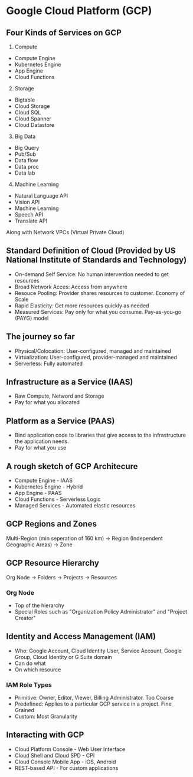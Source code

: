 # Google Cloud Platform (GCP)
## Four Kinds of Services on GCP
1. Compute
- Compute Engine
- Kubernetes Engine
- App Engine
- Cloud Functions
2. Storage
- Bigtable
- Cloud Storage
- Cloud SQL
- Cloud Spanner
- Cloud Datastore
3. Big Data
- Big Query
- Pub/Sub
- Data flow
- Data proc
- Data lab
4. Machine Learning
- Natural Language API
- Vision API
- Machine Learning
- Speech API
- Translate API

Along with Network VPCs (Virtual Private Cloud)

## Standard Definition of Cloud (Provided by US National Institute of Standards and Technology)
- On-demand Self Service: No human intervention needed to get resources
- Broad Network Acces: Access from anywhere
- Resouce Pooling: Provider shares resources to customer. Economy of Scale
- Rapid Elasticity: Get more resources quickly as needed
- Measured Services: Pay only for what you consume. Pay-as-you-go (PAYG) model

## The journey so far
- Physical/Colocation: User-configured, managed and maintained
- Virtualization: User-configured, provider-managed and maintained
- Serverless: Fully automated

## Infrastructure as a Service (IAAS)
- Raw Compute, Netword and Storage
- Pay for what you allocated

## Platform as a Service (PAAS)
- Bind application code to libraries that give access to the infrastructure the application needs.
- Pay for what you use

## A rough sketch of GCP Architecure
- Compute Engine - IAAS
- Kubernetes Engine - Hybrid
- App Engine - PAAS
- Cloud Functions - Serverless Logic
- Managed Services - Automated elastic resources

## GCP Regions and Zones
Multi-Region (min seperation of 160 km) -> Region (Independent Geographic Areas) -> Zone

## GCP Resource Hierarchy
Org Node -> Folders -> Projects -> Resources

### Org Node
- Top of the hierarchy
- Special Roles such as "Organization Policy Administrator" and "Project Creator"

## Identity and Access Management (IAM)
- Who: Google Account, Cloud Identity User, Service Account, Google Group, Cloud Identity or G Suite domain
- Can do what
- On which resource

### IAM Role Types
- Primitive: Owner, Editor, Viewer, Billing Administrator. Too Coarse
- Predefined: Applies to a particular GCP service in a project. Fine Grained
- Custom: Most Granularity

## Interacting with GCP
- Cloud Platform Console - Web User Interface
- Cloud Shell and Cloud SPD - CPI
- Cloud Console Mobile App - iOS, Android
- REST-based API - For custom applications



